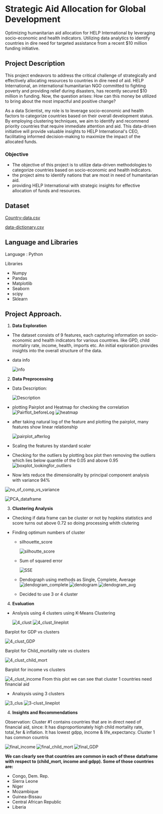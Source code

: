 
# Strategic Aid Allocation for Global Development

Optimizing humanitarian aid allocation for HELP International by leveraging socio-economic and health indicators. Utilizing data analytics to identify countries in dire need for targeted assistance from a recent $10 million funding initiative.









## Project Description

This project endeavors to address the critical challenge of strategically and effectively allocating resources to countries in dire need of aid. HELP International, an international humanitarian NGO committed to fighting poverty and providing relief during disasters, has recently secured $10 million in funding. Now, the question arises: How can this money be utilized to bring about the most impactful and positive change?

As a data Scientist, my role is to leverage socio-economic and health factors to categorize countries based on their overall development status. By employing clustering techniques, we aim to identify and recommend priority countries that require immediate attention and aid. This data-driven initiative will provide valuable insights to HELP International's CEO, facilitating informed decision-making to maximize the impact of the allocated funds.

### Objective
- The objective of this project is to utilize data-driven methodologies to categorize countries based on socio-economic and health indicators. 
- the project aims to identify nations that are most in need of humanitarian aid.
- providing HELP International with strategic insights for effective allocation of funds and resources.

## Dataset
[Country-data.csv](https://github.com/SaurabhJaurat7030/Strategic-Aid-Allocation-for-Global-Development/files/13839165/Country-data.csv)

[data-dictionary.csv](https://github.com/SaurabhJaurat7030/Strategic-Aid-Allocation-for-Global-Development/files/13839172/data-dictionary.csv)

## Language and Libraries
Language : Python

Libraries
- Numpy
- Pandas
- Matplotlib
- Seaborn
- scipy
- Sklearn

## Project Approach.
1.  **Data Exploration**
- The dataset consists of 9 features, each capturing information on socio-economic and health indicators for various countries. like GPD, child mortaliry rate, income, health, imports etc. An initial exploration provides insights into the overall structure of the data.
- data info
  
  ![info](https://github.com/SaurabhJaurat7030/Strategic-Aid-Allocation-for-Global-Development/assets/154229876/60be3035-b74a-4a36-befa-55143fd5e79d)

2. **Data Preprocessing**
  - Data Description:
    
    ![Description](https://github.com/SaurabhJaurat7030/Strategic-Aid-Allocation-for-Global-Development/assets/154229876/73b3ef32-8396-42b5-bd87-caa588d7c1a6)
  - plotting Pairplot and Heatmap for checking the correlation 
![Pairflot_beforeLog](https://github.com/SaurabhJaurat7030/Strategic-Aid-Allocation-for-Global-Development/assets/154229876/993cb043-f2df-46e8-b3af-e4844b21d2e3)
![heatmap](https://github.com/SaurabhJaurat7030/Strategic-Aid-Allocation-for-Global-Development/assets/154229876/540eb6c8-7da8-4d40-8604-f0796eec1a5e)

  - after taking natural log of the feature and plotting the pairplot, many features show linear relationship

    ![pairplot_afterlog](https://github.com/SaurabhJaurat7030/Strategic-Aid-Allocation-for-Global-Development/assets/154229876/ca70938d-56a5-4e45-b71f-8a716032f48d)

  - Scaling the features by standard scaler
  - Checking for the outliers by plotting box plot then removing the outliers which lies below quantile of the 0.05 and above 0.95
    ![boxplot_lookingfor_outliers](https://github.com/SaurabhJaurat7030/Strategic-Aid-Allocation-for-Global-Development/assets/154229876/df4130a6-154e-437c-8855-4889db71e133)

  - Now lets reduce the dimensionality by principal component analysis with variance 94%

  ![no_of_comp_vs_variance](https://github.com/SaurabhJaurat7030/Strategic-Aid-Allocation-for-Global-Development/assets/154229876/dcbae8f0-b94a-469f-a5a0-f35dba40465d)

  ![PCA_dataframe](https://github.com/SaurabhJaurat7030/Strategic-Aid-Allocation-for-Global-Development/assets/154229876/0a3007be-e9a6-43ba-8b8b-130a8d430ed4)

3.  **Clustering Analysis**
- Checking if data frame can be cluster or not by hopkins statistics and score turns out above 0.72 so doing processing whith clutering
- Finding optimum numbers of cluster

  - silhouette_score
    
      ![silhoutte_score](https://github.com/SaurabhJaurat7030/Strategic-Aid-Allocation-for-Global-Development/assets/154229876/6a1720b6-2c8c-4baf-887e-5e461ab4e10e)
  - Sum of squared error
    
    ![SSE](https://github.com/SaurabhJaurat7030/Strategic-Aid-Allocation-for-Global-Development/assets/154229876/9c269372-2ad1-45d8-8220-ef4b4c97cdce)
  - Dendograph using methods as  Single, Complete, Average
    ![dendogram_complete](https://github.com/SaurabhJaurat7030/Strategic-Aid-Allocation-for-Global-Development/assets/154229876/2ae104c4-7f1a-4872-8c04-f289a69eda1b)
    ![dendogram](https://github.com/SaurabhJaurat7030/Strategic-Aid-Allocation-for-Global-Development/assets/154229876/53129416-8711-462d-88c7-d7e049845147)
    ![dendogram_avg](https://github.com/SaurabhJaurat7030/Strategic-Aid-Allocation-for-Global-Development/assets/154229876/4ce310ea-21ed-43e0-9a2d-929b28121275)

  - Decided to use 3 or 4 cluster
4. **Evaluation**
- Anslysis using 4 clusters using K-Means Clustering
  
  ![4_clust](https://github.com/SaurabhJaurat7030/Strategic-Aid-Allocation-for-Global-Development/assets/154229876/fc3db21b-d506-4a6f-8375-e1fe226c90b1)
![4_clust_lineplot](https://github.com/SaurabhJaurat7030/Strategic-Aid-Allocation-for-Global-Development/assets/154229876/93d63f9a-d202-43f0-b90c-9a970791931c)

Barplot for GDP vs clusters

![4_clust_GDP](https://github.com/SaurabhJaurat7030/Strategic-Aid-Allocation-for-Global-Development/assets/154229876/71fd2930-b0ff-42be-bb7c-e200ee361565)

Barplot for Child_mortality rate vs clusters

![4_clust_child_mort](https://github.com/SaurabhJaurat7030/Strategic-Aid-Allocation-for-Global-Development/assets/154229876/d2f12991-882b-40a9-a7c5-0306de718ce3)

Barplot for income vs clusters

![4_clust_income](https://github.com/SaurabhJaurat7030/Strategic-Aid-Allocation-for-Global-Development/assets/154229876/6a53213c-7351-4f34-aee8-78c3c17e5258)
  From this plot we can see that cluster 1 countries need financial aid

- Analsysis using 3 clusters

![3_clus](https://github.com/SaurabhJaurat7030/Strategic-Aid-Allocation-for-Global-Development/assets/154229876/f4a9be76-b2cd-4998-9e94-0903e7dfa4e1)
![3-clust_lineplot](https://github.com/SaurabhJaurat7030/Strategic-Aid-Allocation-for-Global-Development/assets/154229876/af2257f9-9538-4393-88d2-823ceafc5dd4)

4. **Insights and Recommendations**

Observation: Cluster #1 contains countries that are in direct need of financial aid, since:
It has disproportionately high child mortality rate, total_fer & inflation.
It has lowest gdpp, income & life_expectancy.
Cluster 1 has common countris

![final_income](https://github.com/SaurabhJaurat7030/Strategic-Aid-Allocation-for-Global-Development/assets/154229876/b6a4970d-6edb-4000-93c1-fb18e37e801f)
![final_child_mort](https://github.com/SaurabhJaurat7030/Strategic-Aid-Allocation-for-Global-Development/assets/154229876/eae15548-8cc0-411d-81e3-c51aa4c0bb66)
![final_GDP](https://github.com/SaurabhJaurat7030/Strategic-Aid-Allocation-for-Global-Development/assets/154229876/b93760e0-46de-4a0b-bbc6-ac6e79f79255)

**We can clearly see that countries are common in each of these dataframe with respect to (child_mort, income and gdpp).
Some of those countries are:**
- Congo, Dem. Rep.
- Sierra Leone
- Niger
- Mozambique
- Guinea-Bissau
- Central African Republic
- Liberia


